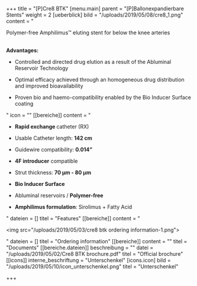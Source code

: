 +++
title = "[P]Cre8 BTK"
[menu.main]
parent = "[P]Ballonexpandierbare Stents"
weight = 2
[ueberblick]
bild = "/uploads/2019/05/08/cre8_1.png"
content = "<p>Polymer-free Amphilimus™ eluting stent for below the knee arteries</p><p></p><p><br><strong>Advantages:</strong></p><ul><li><p>Controlled and directed drug elution as a result of the Abluminal Reservoir Technology</p></li><li><p>Optimal efficacy achieved through an homogeneous drug distribution and improved bioavailability</p></li><li><p>Proven bio and haemo-compatibility enabled by the Bio Inducer Surface coating</p></li></ul>"
icon = ""
[[bereiche]]
content = "<ul><li><p><strong>Rapid exchange </strong>catheter (RX)</p></li><li><p>Usable Catheter length: <strong>142 cm</strong></p></li><li><p>Guidewire compatibility: <strong>0.014”</strong></p></li><li><p><strong>4F introducer</strong> compatible</p></li><li><p>Strut thickness: <strong>70 μm - 80 μm</strong></p></li><li><p><strong>Bio Inducer Surface</strong></p></li><li><p>Abluminal reservoirs / <strong>Polymer-free</strong></p></li><li><p><strong>Amphilimus formulation</strong>: Sirolimus + Fatty Acid</p></li></ul>"
dateien = []
titel = "Features"
[[bereiche]]
content = "<p><img src=\"/uploads/2019/05/03/cre8 btk ordering information-1.png\"></p>"
dateien = []
titel = "Ordering information"
[[bereiche]]
content = ""
titel = "Documents"
[[bereiche.dateien]]
beschreibung = ""
datei = "/uploads/2019/05/02/Cre8 BTK brochure.pdf"
titel = "Official brochure"
[[icons]]
interne_beschriftung = "Unterschenkel"
[icons.icon]
bild = "/uploads/2019/05/10/icon_unterschenkel.png"
titel = "Unterschenkel"

+++

